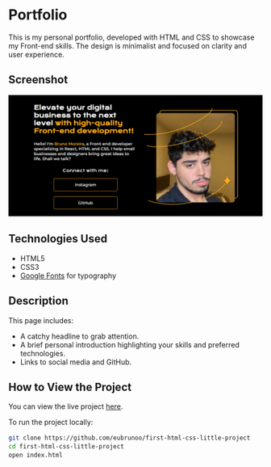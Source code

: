﻿# Portfolio

This is my personal portfolio, developed with HTML and CSS to showcase my Front-end skills. The design is minimalist and focused on clarity and user experience.

## Screenshot

![Portfolio Screenshot](./assets/screenshot_project.png)

## Technologies Used

- HTML5
- CSS3
- [Google Fonts](https://fonts.google.com/) for typography

## Description

This page includes:
- A catchy headline to grab attention.
- A brief personal introduction highlighting your skills and preferred technologies.
- Links to social media and GitHub.

## How to View the Project

You can view the live project [here](https://eubrunoo.github.io/first-html-css-little-project/).

To run the project locally:
```bash
git clone https://github.com/eubrunoo/first-html-css-little-project
cd first-html-css-little-project
open index.html
